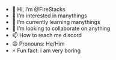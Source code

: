 - 👋 Hi, I’m @FireStacks
- 👀 I’m interested in manythings
- 🌱 I’m currently learning manythings
- 💞️ I’m looking to collaborate on anything
- 📫 How to reach me discord
- 😄 Pronouns: He/Him
- ⚡ Fun fact: i am very boring

<!---
FireStacks/FireStacks is a ✨ special ✨ repository because its `README.md` (this file) appears on your GitHub profile.
You can click the Preview link to take a look at your changes.
--->
